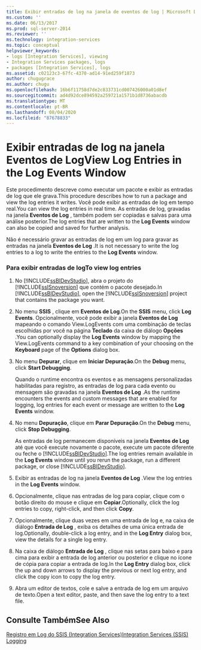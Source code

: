 ```yaml
---
title: Exibir entradas de log na janela de eventos de log | Microsoft Docs
ms.custom: ''
ms.date: 06/13/2017
ms.prod: sql-server-2014
ms.reviewer: ''
ms.technology: integration-services
ms.topic: conceptual
helpviewer_keywords:
- logs [Integration Services], viewing
- Integration Services packages, logs
- packages [Integration Services], logs
ms.assetid: c02123c3-67fc-4370-ad14-91ed259f1873
author: chugugrace
ms.author: chugu
ms.openlocfilehash: 16b6f11758d7de2c833731cd007426000a01d8ef
ms.sourcegitcommit: ad4d92dce894592a259721a1571b1d8736abacdb
ms.translationtype: MT
ms.contentlocale: pt-BR
ms.lasthandoff: 08/04/2020
ms.locfileid: "87678833"
---
```

# <a name="view-log-entries-in-the-log-events-window"></a><span data-ttu-id="7e1b8-102">Exibir entradas de log na janela Eventos de Log</span><span class="sxs-lookup"><span data-stu-id="7e1b8-102">View Log Entries in the Log Events Window</span></span>
  <span data-ttu-id="7e1b8-103">Este procedimento descreve como executar um pacote e exibir as entradas de log que ele grava.</span><span class="sxs-lookup"><span data-stu-id="7e1b8-103">This procedure describes how to run a package and view the log entries it writes.</span></span> <span data-ttu-id="7e1b8-104">Você pode exibir as entradas de log em tempo real.</span><span class="sxs-lookup"><span data-stu-id="7e1b8-104">You can view the log entries in real time.</span></span> <span data-ttu-id="7e1b8-105">As entradas de log, gravadas na janela **Eventos de Log** , também podem ser copiadas e salvas para uma análise posterior.</span><span class="sxs-lookup"><span data-stu-id="7e1b8-105">The log entries that are written to the **Log Events** window can also be copied and saved for further analysis.</span></span>  
  
 <span data-ttu-id="7e1b8-106">Não é necessário gravar as entradas de log em um log para gravar as entradas na janela **Eventos de Log** .</span><span class="sxs-lookup"><span data-stu-id="7e1b8-106">It is not necessary to write the log entries to a log to write the entries to the **Log Events** window.</span></span>  
  
### <a name="to-view-log-entries"></a><span data-ttu-id="7e1b8-107">Para exibir entradas de log</span><span class="sxs-lookup"><span data-stu-id="7e1b8-107">To view log entries</span></span>  
  
1.  <span data-ttu-id="7e1b8-108">No [!INCLUDE[ssBIDevStudio](../includes/ssbidevstudio-md.md)], abra o projeto do [!INCLUDE[ssISnoversion](../includes/ssisnoversion-md.md)] que contém o pacote desejado.</span><span class="sxs-lookup"><span data-stu-id="7e1b8-108">In [!INCLUDE[ssBIDevStudio](../includes/ssbidevstudio-md.md)], open the [!INCLUDE[ssISnoversion](../includes/ssisnoversion-md.md)] project that contains the package you want.</span></span>  
  
2.  <span data-ttu-id="7e1b8-109">No menu **SSIS** , clique em **Eventos de Log**.</span><span class="sxs-lookup"><span data-stu-id="7e1b8-109">On the **SSIS** menu, click **Log Events**.</span></span> <span data-ttu-id="7e1b8-110">Opcionalmente, você pode exibir a janela **Eventos de Log** mapeando o comando View.LogEvents com uma combinação de teclas escolhidas por você na página **Teclado** da caixa de diálogo **Opções** .</span><span class="sxs-lookup"><span data-stu-id="7e1b8-110">You can optionally display the **Log Events** window by mapping the View.LogEvents command to a key combination of your choosing on the **Keyboard** page of the **Options** dialog box.</span></span>  
  
3.  <span data-ttu-id="7e1b8-111">No menu **Depurar**, clique em **Iniciar Depuração**.</span><span class="sxs-lookup"><span data-stu-id="7e1b8-111">On the **Debug** menu, click **Start Debugging**.</span></span>  
  
     <span data-ttu-id="7e1b8-112">Quando o runtime encontra os eventos e as mensagens personalizadas habilitadas para registro, as entradas de log para cada evento ou mensagem são gravadas na janela **Eventos de Log** .</span><span class="sxs-lookup"><span data-stu-id="7e1b8-112">As the runtime encounters the events and custom messages that are enabled for logging, log entries for each event or message are written to the **Log Events** window.</span></span>  
  
4.  <span data-ttu-id="7e1b8-113">No menu **Depuração**, clique em **Parar Depuração**.</span><span class="sxs-lookup"><span data-stu-id="7e1b8-113">On the **Debug** menu, click **Stop Debugging**.</span></span>  
  
     <span data-ttu-id="7e1b8-114">As entradas de log permanecem disponíveis na janela **Eventos de Log** até que você execute novamente o pacote, execute um pacote diferente ou feche o [!INCLUDE[ssBIDevStudio](../includes/ssbidevstudio-md.md)].</span><span class="sxs-lookup"><span data-stu-id="7e1b8-114">The log entries remain available in the **Log Events** window until you rerun the package, run a different package, or close [!INCLUDE[ssBIDevStudio](../includes/ssbidevstudio-md.md)].</span></span>  
  
5.  <span data-ttu-id="7e1b8-115">Exibir as entradas de log na janela **Eventos de Log** .</span><span class="sxs-lookup"><span data-stu-id="7e1b8-115">View the log entries in the **Log Events** window.</span></span>  
  
6.  <span data-ttu-id="7e1b8-116">Opcionalmente, clique nas entradas de log para copiar, clique com o botão direito do mouse e clique em **Copiar**.</span><span class="sxs-lookup"><span data-stu-id="7e1b8-116">Optionally, click the log entries to copy, right-click, and then click **Copy**.</span></span>  
  
7.  <span data-ttu-id="7e1b8-117">Opcionalmente, clique duas vezes em uma entrada de log e, na caixa de diálogo **Entrada de Log** , exiba os detalhes de uma única entrada de log.</span><span class="sxs-lookup"><span data-stu-id="7e1b8-117">Optionally, double-click a log entry, and in the **Log Entry** dialog box, view the details for a single log entry.</span></span>  
  
8.  <span data-ttu-id="7e1b8-118">Na caixa de diálogo **Entrada de Log** , clique nas setas para baixo e para cima para exibir a entrada de log anterior ou posterior e clique no ícone de cópia para copiar a entrada de log.</span><span class="sxs-lookup"><span data-stu-id="7e1b8-118">In the **Log Entry** dialog box, click the up and down arrows to display the previous or next log entry, and click the copy icon to copy the log entry.</span></span>  
  
9. <span data-ttu-id="7e1b8-119">Abra um editor de textos, cole e salve a entrada de log em um arquivo de texto.</span><span class="sxs-lookup"><span data-stu-id="7e1b8-119">Open a text editor, paste, and then save the log entry to a text file.</span></span>  
  
## <a name="see-also"></a><span data-ttu-id="7e1b8-120">Consulte Também</span><span class="sxs-lookup"><span data-stu-id="7e1b8-120">See Also</span></span>  
 [<span data-ttu-id="7e1b8-121">Registro em Log do SSIS &#40;Integration Services&#41;</span><span class="sxs-lookup"><span data-stu-id="7e1b8-121">Integration Services &#40;SSIS&#41; Logging</span></span>](performance/integration-services-ssis-logging.md)  
  
  
